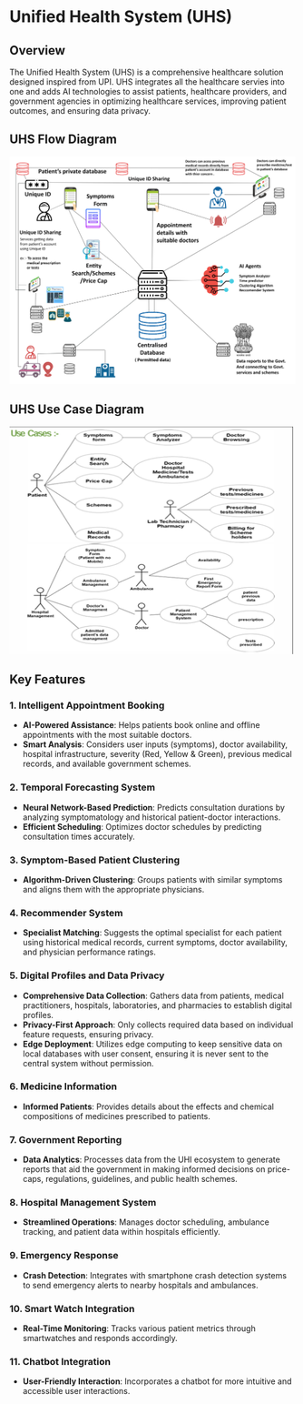 # Unified Health System (UHS)

## Overview

The Unified Health System (UHS) is a comprehensive healthcare solution designed inspired from UPI. UHS integrates all the healthcare servies into one and adds AI technologies to assist patients, healthcare providers, and government agencies in optimizing healthcare services, improving patient outcomes, and ensuring data privacy.

## UHS Flow Diagram

<img src="sih flow diagram.png" alt="UHS Logo" width="600" height="400">

## UHS Use Case Diagram

<img src="Screenshot 2024-09-02 082049.png" alt="UHS UseCase Diagrams" width="500" height="400">

## Key Features

### 1. Intelligent Appointment Booking
- **AI-Powered Assistance**: Helps patients book online and offline appointments with the most suitable doctors.
- **Smart Analysis**: Considers user inputs (symptoms), doctor availability, hospital infrastructure, severity (Red, Yellow & Green), previous medical records, and available government schemes.

### 2. Temporal Forecasting System
- **Neural Network-Based Prediction**: Predicts consultation durations by analyzing symptomatology and historical patient-doctor interactions.
- **Efficient Scheduling**: Optimizes doctor schedules by predicting consultation times accurately.

### 3. Symptom-Based Patient Clustering
- **Algorithm-Driven Clustering**: Groups patients with similar symptoms and aligns them with the appropriate physicians.

### 4. Recommender System
- **Specialist Matching**: Suggests the optimal specialist for each patient using historical medical records, current symptoms, doctor availability, and physician performance ratings.

### 5. Digital Profiles and Data Privacy
- **Comprehensive Data Collection**: Gathers data from patients, medical practitioners, hospitals, laboratories, and pharmacies to establish digital profiles.
- **Privacy-First Approach**: Only collects required data based on individual feature requests, ensuring privacy.
- **Edge Deployment**: Utilizes edge computing to keep sensitive data on local databases with user consent, ensuring it is never sent to the central system without permission.

### 6. Medicine Information
- **Informed Patients**: Provides details about the effects and chemical compositions of medicines prescribed to patients.

### 7. Government Reporting
- **Data Analytics**: Processes data from the UHI ecosystem to generate reports that aid the government in making informed decisions on price-caps, regulations, guidelines, and public health schemes.

### 8. Hospital Management System
- **Streamlined Operations**: Manages doctor scheduling, ambulance tracking, and patient data within hospitals efficiently.

### 9. Emergency Response
- **Crash Detection**: Integrates with smartphone crash detection systems to send emergency alerts to nearby hospitals and ambulances.

### 10. Smart Watch Integration
- **Real-Time Monitoring**: Tracks various patient metrics through smartwatches and responds accordingly.

### 11. Chatbot Integration
- **User-Friendly Interaction**: Incorporates a chatbot for more intuitive and accessible user interactions.

